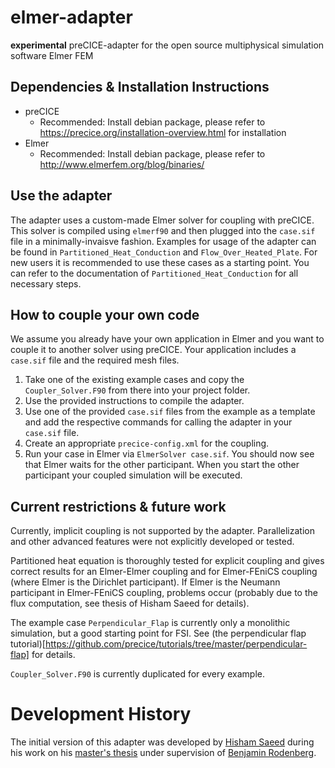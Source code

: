 # elmer-adapter

**experimental** preCICE-adapter for the open source multiphysical simulation software Elmer FEM

## Dependencies & Installation Instructions

* preCICE
    * Recommended: Install debian package, please refer to https://precice.org/installation-overview.html for installation
* Elmer
    * Recommended: Install debian package, please refer to http://www.elmerfem.org/blog/binaries/

## Use the adapter

The adapter uses a custom-made Elmer solver for coupling with preCICE. This solver is compiled using `elmerf90` and then plugged into the `case.sif` file in a minimally-invaisve fashion. Examples for usage of the adapter can be found in `Partitioned_Heat_Conduction` and `Flow_Over_Heated_Plate`. For new users it is recommended to use these cases as a starting point. You can refer to the documentation of `Partitioned_Heat_Conduction` for all necessary steps.

## How to couple your own code

We assume you already have your own application in Elmer and you want to couple it to another solver using preCICE. Your application includes a `case.sif` file and the required mesh files.

1. Take one of the existing example cases and copy the `Coupler_Solver.F90` from there into your project folder.
2. Use the provided instructions to compile the adapter.
3. Use one of the provided `case.sif` files from the example as a template and add the respective commands for calling the adapter in your `case.sif` file.
4. Create an appropriate `precice-config.xml` for the coupling.
5. Run your case in Elmer via `ElmerSolver case.sif`. You should now see that Elmer waits for the other participant. When you start the other participant your coupled simulation will be executed.

## Current restrictions & future work

Currently, implicit coupling is not supported by the adapter. Parallelization and other advanced features were not explicitly developed or tested.

Partitioned heat equation is thoroughly tested for explicit coupling and gives correct results for an Elmer-Elmer coupling and for Elmer-FEniCS coupling (where Elmer is the Dirichlet participant). If Elmer is the Neumann participant in Elmer-FEniCS coupling, problems occur (probably due to the flux computation, see thesis of Hisham Saeed for details).

The example case `Perpendicular_Flap` is currently only a monolithic simulation, but a good starting point for FSI. See (the perpendicular flap tutorial)[https://github.com/precice/tutorials/tree/master/perpendicular-flap] for details.

`Coupler_Solver.F90` is currently duplicated for every example.

# Development History

The initial version of this adapter was developed by [Hisham Saeed](https://github.com/HishamSaeed) during his work on his [master's thesis](https://mediatum.ub.tum.de/604993?query=hisham&show_id=1636717&srcnodeid=604993) under supervision of [Benjamin Rodenberg](https://www.in.tum.de/i05/personen/personen/benjamin-rodenberg/).
